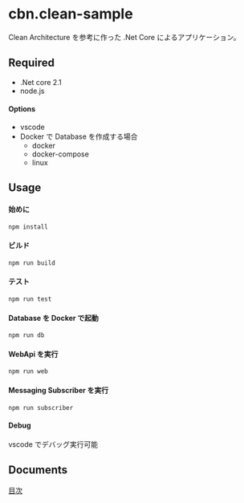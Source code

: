 # cbn.clean-sample

Clean Architecture を参考に作った .Net Core によるアプリケーション。

## Required

- .Net core 2.1
- node.js

#### Options

- vscode
- Docker で Database を作成する場合
  - docker
  - docker-compose
  - linux

## Usage

#### 始めに

`npm install`

#### ビルド

`npm run build`

#### テスト

`npm run test`

#### Database を Docker で起動

`npm run db`

#### WebApi を実行

`npm run web`

#### Messaging Subscriber を実行

`npm run subscriber`

#### Debug

vscode でデバッグ実行可能

## Documents

[目次](./.docs/index.md)
